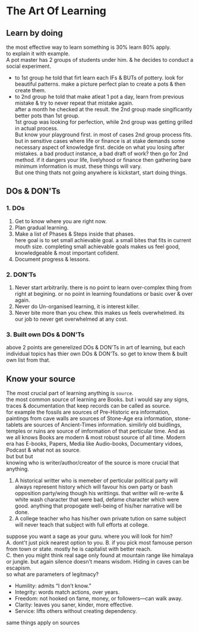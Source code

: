 # The Art Of Learning  

## Learn by doing  
the most effective way to learn something is 30% learn 80% apply.  
to explain it with example.  
A pot master has 2 groups of students under him. & he decides to conduct a social experiment. 
- to 1st group he told that firt learn each IFs & BUTs of pottery. look for beautiful patterns. make a picture perfect plan to create a pots & then create them.  
- to 2nd group he told that make atleat 1 pot a day, learn from previous mistake & try to never repeat that mistake again.  
after a month he checked at the result. the 2nd group made singificantly better pots than 1st group.  
1st group was looking for perfection, while 2nd group was getting grilled in actual process.  
But know your playground first. in most of cases 2nd group process fits. but in sensitive cases where life or finance is at stake demands some necessary aspect of knowledge first. decide on what you losing after mistakes. a bad product instance, a bad draft of work? then go for 2nd method. if it dangers your life, livelyhood or finance then gathering bare minimum information is must. these things will vary.  
But one thing thats not going anywhere is kickstart, start doing things.   

## DOs & DON'Ts  
### 1. DOs
1. Get to know where you are right now.  
2. Plan gradual learning.  
3. Make a list of Phases & Steps inside that phases.  
here goal is to set small achievable goal. a small bites that fits in current mouth size. completing small achievable goals makes us feel good, knowledgeable & most important cofident.  
4. Document progress & lessons. 

### 2. DON'Ts  
1. Never start arbitrarily. there is no point to learn over-complex thing from right at begining. or no point in learning foundations or basic over & over again.  
2. Never do Un-organised learning, it is interest killer.  
3. Never bite more than you chew. this makes us feels overwhelmed. its our job to never get overwhelmed at any cost.  

### 3. Built own DOs & DON'Ts  
above 2 points are generelized DOs & DON'Ts in art of learning, but each individual topics has thier own DOs & DON'Ts. so get to know them & built own list from that.  

## Know your source    
The most crucial part of learning anything is `source`.  
the most common source of learning are Books. but i would say any signs, traces & documentation that keep records can be called as source.  
for example the fossils are sources of Pre-Historic era information, paintings from cave walls are sources of Stone-Age era information, stone-tablets are sources of Ancient-Times information. similirly old buidlings, temples or ruins are source of imformation of that perticular time. And as we all knows Books are modern & most robust source of all time. Modern era has E-books, Papers, Media like Audio-books, Documentary vidoes, Podcast & what not as source.   
but but but  
knowing who is writer/author/creator of the source is more crucial that anything.  
1. A historical writter who is memeber of perticular political party will always represent history which will favour his own party or bash opposition party/wing though his writtings. that writter will re-write & white wash character that were bad, defame character which were good. anything that propogate well-being of his/her narrative will be done.  
2. A college teacher who has his/her own private tution on same subject will never teach that subject with full efforts at college.  

suppose you want a sage as your guru. where you will look for him?  
A. dont't just pick nearest option to you.
B. if you pick most famouse person from town or state. mostly he is capitalist with better reach.  
C. then you might think real sage only found at mountain range like himalaya or jungle. but again silence doesn't means wisdom. Hiding in caves can be escapism.  
so what are parameters of legitmacy?
- Humility: admits “I don’t know.”
- Integrity: words match actions, over years.
- Freedom: not hooked on fame, money, or followers—can walk away.
- Clarity: leaves you saner, kinder, more effective.
- Service: lifts others without creating dependency.

same things apply on sources  
